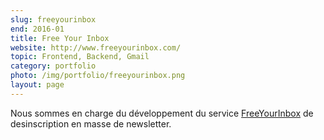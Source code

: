 ```yaml
---
slug: freeyourinbox
end: 2016-01
title: Free Your Inbox
website: http://www.freeyourinbox.com/
topic: Frontend, Backend, Gmail
category: portfolio
photo: /img/portfolio/freeyourinbox.png
layout: page
---
```

Nous sommes en charge du développement du service [FreeYourInbox]({{page.website}}) de desinscription en masse de newsletter.
